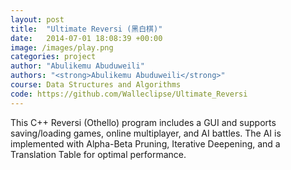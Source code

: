 ```yaml
---
layout: post
title:  "Ultimate Reversi (黑白棋)"
date:   2014-07-01 18:08:39 +00:00
image: /images/play.png
categories: project
author: "Abulikemu Abuduweili"
authors: "<strong>Abulikemu Abuduweili</strong>"
course: Data Structures and Algorithms 
code: https://github.com/Walleclipse/Ultimate_Reversi
---
```



This C++ Reversi (Othello) program includes a GUI and supports saving/loading games, online multiplayer, and AI battles. The AI is implemented with Alpha-Beta Pruning, Iterative Deepening, and a Translation Table for optimal performance.

[//]: # (The AI bot ranked among the top 10% in both the Reversi and Ataxx competitions, the top 5% in the Gomoku competition, and the top 3% in the Renju competition on the <a href="https://www.botzone.org.cn/">Botzone</a> online multi-agent competitive platform.)
